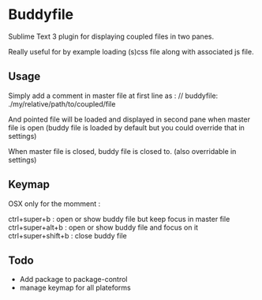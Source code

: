# Buddyfile

Sublime Text 3 plugin for displaying coupled files in two panes.

Really useful for by example loading (s)css file along with associated js file.

## Usage

Simply add a comment in master file at first line as :
// buddyfile: ./my/relative/path/to/coupled/file

And pointed file will be loaded and displayed in second pane  when master file is open 
(buddy file is loaded by default but you could override that in settings)

When master file is closed, buddy file is closed to. (also overridable in settings)


## Keymap

OSX only for the momment :

ctrl+super+b :  	open or show buddy file but keep focus in master file
ctrl+super+alt+b :	open or show buddy file and focus on it
ctrl+super+shift+b : 	close buddy file 


## Todo

- Add package to package-control
- manage keymap for all plateforms


